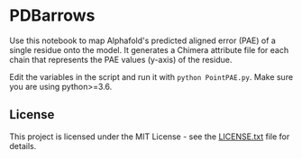 # PDBarrows

Use this notebook to map Alphafold's predicted aligned error (PAE) of a single residue onto the model. It generates a Chimera attribute file for each chain that represents the PAE values (y-axis) of the residue.

Edit the variables in the script and run it with `python PointPAE.py`. Make sure you are using python>=3.6.

## License

This project is licensed under the MIT License - see the [LICENSE.txt](https://github.com/sami-chaaban/PDBarrows/blob/main/LICENSE.txt) file for details.
